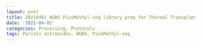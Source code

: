 ```yaml
---
layout: post
title: 20210401 WGBS PicoMethyl-seq library prep for Thermal Transplant Trial 1
date: '2021-04-01'
categories: Processing, Protocols
tags: Porites astreoides, WGBS, PicoMethyl-seq
---
```

